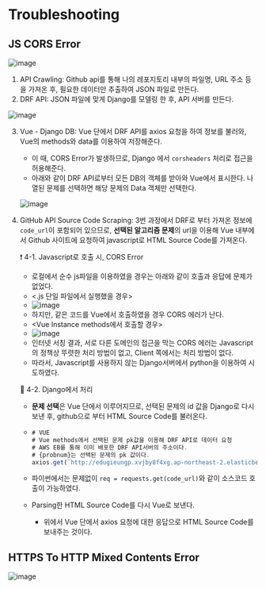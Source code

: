 # Troubleshooting

## JS CORS Error

![image](https://user-images.githubusercontent.com/52814897/71397128-f6a55380-265f-11ea-8886-ca38f6d9d9f5.png)

1. API Crawling: Github api를 통해 나의 레포지토리 내부의 파일명, URL 주소 등을 가져온 후, 필요한 데이터만 추출하여 JSON 파일로 만든다.
2. DRF API: JSON 파일에 맞게 Django를 모델링 한 후, API 서버를 만든다.

![image](https://user-images.githubusercontent.com/52814897/71198893-2b1fb500-22d8-11ea-81a4-4d1b6f34daf3.png)

3. Vue - Django DB: Vue 단에서 DRF API를 axios 요청을 하여 정보를 불러와, Vue의 methods와 data를 이용하여 저장해준다.

   - 이 때, CORS Error가 발생하므로, Django 에서 `corsheaders` 처리로 접근을 허용해준다.
   - 아래와 같이 DRF API로부터 모든 DB의 객체를 받아와 Vue에서 표시한다. 나열된 문제를 선택하면 해당 문제의 Data 객체만 선택한다.

   ![image](https://user-images.githubusercontent.com/52814897/70956115-588d1880-20b6-11ea-851a-7d8b4e6ed5b3.png)

4. GitHub API Source Code Scraping: 3번 과정에서 DRF로 부터 가져온 정보에 `code_url`이 포함되어 있으므로, **선택된 알고리즘 문제**의 url을 이용해 Vue 내부에서 Github 사이트에 요청하여 javascript로 HTML Source Code를 가져온다.

   :exclamation: 4-1. Javascript로 호출 시, CORS Error

   - 로컬에서 순수 js파일을 이용하였을 경우는 아래와 같이 호출과 응답에 문제가 없었다.
   - <.js 단일 파일에서 실행했을 경우>
   - ![image](https://user-images.githubusercontent.com/52814897/71400705-e8a90000-266a-11ea-8d3f-c85217592360.png)
   - 하지만, 같은 코드를 Vue에서 호출하였을 경우 CORS 에러가 난다.
   - <Vue Instance methods에서 호출할 경우>
   - ![image](https://user-images.githubusercontent.com/52814897/71087906-9a19e280-21e0-11ea-822d-bd6e02b53311.png)
   - 인터넷 서칭 결과, 서로 다른 도메인의 접근을 막는 CORS 에러는 Javascript의 정책상 뚜렷한 처리 방법이 없고, Client 쪽에서는 처리 방법이 없다.
   - 따라서, Javascript를 사용하지 않는 Django서버에서 python을 이용하여 시도하였다.
   
   :green_heart: 4-2. Django에서 처리
   
   - **문제 선택**은 Vue 단에서 이루어지므로, 선택된 문제의 id 값을 Django로 다시 보낸 후, github으로 부터 HTML Source Code를 불러온다.
   
   - ```javascript
     # VUE
     # Vue methods에서 선택된 문제 pk값을 이용해 DRF API로 데이터 요청
     # AWS EB를 통해 이미 배포한 DRF API서버의 주소이다.
     # {probnum}는 선택된 문제의 pk 값이다.
     axios.get(`http://edugieungp.xvjby8f4xg.ap-northeast-2.elasticbeanstalk.com/api/v1/problems/${probNum}`)
     ```
   
   - 파이썬에서는 문제없이 `req = requests.get(code_url)`와 같이 소스코드 호출이 가능하였다.
   
   - Parsing한 HTML Source Code를 다시 Vue로 보낸다.
   
     - 위에서 Vue 단에서 axios 요청에 대한 응답으로 HTML Source Code를 보내주는 것이다.
   
     



## HTTPS To HTTP Mixed Contents Error

![image](https://user-images.githubusercontent.com/52814897/71397151-06bd3300-2660-11ea-834e-47796592dff4.png)

